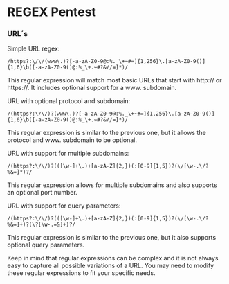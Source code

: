 # REGEX Pentest
### URL´s

Simple URL regex:
```
/https?:\/\/(www\.)?[-a-zA-Z0-9@:%._\+~#=]{1,256}\.[a-zA-Z0-9()]{1,6}\b([-a-zA-Z0-9()@:%_\+.~#?&//=]*)/
```
This regular expression will match most basic URLs that start with http:// or https://. It includes optional support for a www. subdomain.

URL with optional protocol and subdomain:
```
/(https?:\/\/)?(www\.)?[-a-zA-Z0-9@:%._\+~#=]{1,256}\.[a-zA-Z0-9()]{1,6}\b([-a-zA-Z0-9()@:%_\+.~#?&//=]*)/
```
This regular expression is similar to the previous one, but it allows the protocol and www. subdomain to be optional.

URL with support for multiple subdomains:
```
/(https?:\/\/)?(([\w-]+\.)+[a-zA-Z]{2,})(:[0-9]{1,5})?(\/[\w-.\/?%&=]*)?/
```
This regular expression allows for multiple subdomains and also supports an optional port number.

URL with support for query parameters:
```
/(https?:\/\/)?(([\w-]+\.)+[a-zA-Z]{2,})(:[0-9]{1,5})?(\/[\w-.\/?%&=]+)?(\?[\w-.=&]+)?/
```
This regular expression is similar to the previous one, but it also supports optional query parameters.

Keep in mind that regular expressions can be complex and it is not always easy to capture all possible variations of a URL. You may need to modify these regular expressions to fit your specific needs.
